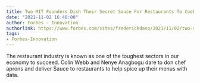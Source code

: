 ```yaml
---
title: Two MIT Founders Dish Their Secret Sauce For Restaurants To Cook Up Success
date: "2021-11-02 16:48:00"
author: Forbes - Innovation
authorlink: https://www.forbes.com/sites/frederickdaso/2021/11/02/two-mit-founders-dish-their-secret-sauce-for-restaurants-to-cook-up-success/
tags:
- Forbes-Innovation
---
```

The restaurant industry is known as one of the toughest sectors in our economy to succeed.  Colin Webb and Nenye Anagbogu dare to don chef aprons and deliver Sauce to restaurants to help spice up their menus with data.
